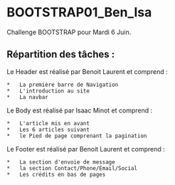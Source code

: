 # BOOTSTRAP01_Ben_Isa
Challenge BOOTSTRAP pour Mardi 6 Juin.

## Répartition des tâches :

Le Header est réalisé par Benoit Laurent et comprend :

    *   La première barre de Navigation
    *   L'introduction au site
    *   La navbar

Le Body est réalisé par Isaac Minot et comprend :

    *   L'article mis en avant
    *   Les 6 articles suivant
    *   le Pied de page comprenant la pagination

Le Footer est réalisé par Benoit Laurent et comprend :

    *   La section d'envoie de message
    *   la section Contact/Phone/Email/Social
    *   Les crédits en bas de pages